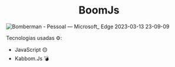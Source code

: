 <h1 align="center">BoomJs</h1>

![Bomberman - Pessoal — Microsoft_ Edge 2023-03-13 23-09-09](https://user-images.githubusercontent.com/111710522/224876469-6055fbbf-7e51-4278-bf43-235c8235a500.gif)


<p>Tecnologias usadas ⚙:</p>
<ul>
<li>JavaScript 🟡</li>
<li>Kabbom.Js 💣</li>
</ul>
